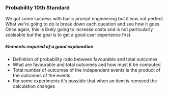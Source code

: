### Probability 10th Standard

We got some success with basic prompt engineering but it was not perfect. What we're going to do is break down each question and see how it goes. Once again, this is likely going to increase costs and is not particularly scaleable but the goal is to get a good user experience first.

##### Elements required of a good explanation

- Definition of probability ratio between favourable and total outcomes
- What are favourable and total outcomes and how must it be computed
- Total number of outcomes of the independent events is the product of the outcomes of the events
- For some experiments it's possible that when an item is removed the calculation changes
